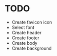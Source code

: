 # TODO

* Create favicon icon
* Select font
* Create header
* Create footer
* Create body
* Create background

